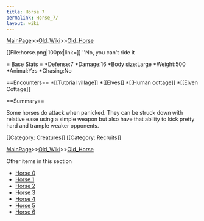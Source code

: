```yaml
---
title: Horse 7
permalink: Horse_7/
layout: wiki
---
```


[MainPage](/keeperrl_wiki/ "wikilink")>>[Old_Wiki](/keeperrl_wiki/Old_Wiki "wikilink")>>[Old_Horse](/keeperrl_wiki/Old_Horse "wikilink")

[[File:horse.png|100px|link=]] ''No, you can't ride it

= Base Stats =
*Defense:7
*Damage:16
*Body size:Large
*Weight:500
*Animal:Yes
*Chasing:No

==Encounters==
*[[Tutorial village]]
*[[Elves]]
*[[Human cottage]]
*[[Elven Cottage]]

==Summary==

Some horses do attack when panicked. They can be struck down with relative ease using a simple weapon but also have that ability to kick pretty hard and trample weaker opponents.

[[Category: Creatures]]
[[Category: Recruits]]

[MainPage](/keeperrl_wiki/ "wikilink")>>[Old_Wiki](/keeperrl_wiki/Old_Wiki "wikilink")>>[Old_Horse](/keeperrl_wiki/Old_Horse "wikilink")

Other items in this section
-    [Horse 0](/keeperrl_wiki/Horse_0 "wikilink")
-    [Horse 1](/keeperrl_wiki/Horse_1 "wikilink")
-    [Horse 2](/keeperrl_wiki/Horse_2 "wikilink")
-    [Horse 3](/keeperrl_wiki/Horse_3 "wikilink")
-    [Horse 4](/keeperrl_wiki/Horse_4 "wikilink")
-    [Horse 5](/keeperrl_wiki/Horse_5 "wikilink")
-    [Horse 6](/keeperrl_wiki/Horse_6 "wikilink")
